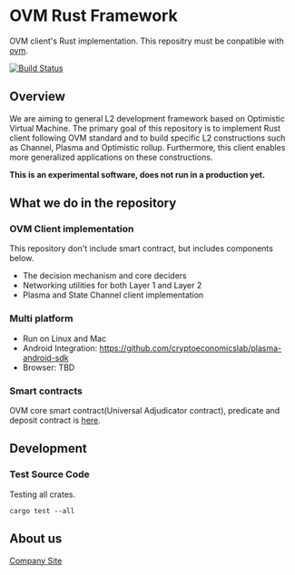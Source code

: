 # OVM Rust Framework

OVM client's Rust implementation.
This repositry must be conpatible with [ovm](https://github.com/plasma-group/ovm).

[![Build Status](https://travis-ci.org/cryptoeconomicslab/plasma-rust-framework.svg?branch=master)](https://travis-ci.org/cryptoeconomicslab/plasma-rust-framework)

## Overview

We are aiming to general L2 development framework based on Optimistic Virtual Machine.
The primary goal of this repository is to implement Rust client following OVM standard and to build specific L2 constructions such as Channel, Plasma and Optimistic rollup. Furthermore, this client enables more generalized applications on these constructions.

**This is an experimental software, does not run in a production yet.**

## What we do in the repository

### OVM Client implementation

This repository don't include smart contract, but includes components below.

- The decision mechanism and core deciders
- Networking utilities for both Layer 1 and Layer 2
- Plasma and State Channel client implementation

### Multi platform

- Run on Linux and Mac
- Android Integration: https://github.com/cryptoeconomicslab/plasma-android-sdk
- Browser: TBD

### Smart contracts

OVM core smart contract(Universal Adjudicator contract), predicate and deposit contract is [here](https://github.com/cryptoeconomicslab/ovm-contracts).

## Development

### Test Source Code

Testing all crates.

```
cargo test --all
```

## About us

[Company Site](https://www.cryptoeconomicslab.com)
